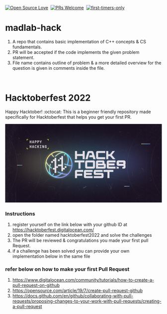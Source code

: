 [![Open Source Love](https://badges.frapsoft.com/os/v1/open-source.svg?v=102)](https://hacktoberfest.netlify.com/)&nbsp;
[![PRs Welcome](https://img.shields.io/badge/PRs-welcome-brightgreen.svg?style=flat-square)](https://github.com/Open-Source-Contributors-JSS/Hacktoberfest2019)&nbsp;
[![first-timers-only](https://img.shields.io/badge/first--timers--only-friendly-blue.svg?style=flat-square)](https://hacktoberfest.netlify.com/)&nbsp;

# madlab-hack

1. A repo that contains basic implementation of C++ concepts & CS fundamentals.
2. PR will be accepted if the code implements the given problem statement.
3. File name contains outline of problem & a more detailed overview for the question is given in comments inside the file.

<p>&nbsp;</p>

# Hacktoberfest 2022 

Happy Hacktober! :octocat: This is a beginner friendly repository made specifically for Hacktoberfest that helps you get your first PR.

![1](https://github.com/phoenix-aditya/madlab-hack/blob/master/assets/hacktoberfest-banner2022.jpeg)

### Instructions
1. register yourself on the link below with your github ID at https://hacktoberfest.digitalocean.com/
2. open the folder named hacktoberfest2022 and solve the challenges
3. The PR will be reviewed & congratulations you made your first pull Request.
3. if a challenge has been solved you can provide your own implementation below in the same file

### refer below on how to make your first Pull Request
1. https://www.digitalocean.com/community/tutorials/how-to-create-a-pull-request-on-github
2. https://opensource.com/article/19/7/create-pull-request-github
3. https://docs.github.com/en/github/collaborating-with-pull-requests/proposing-changes-to-your-work-with-pull-requests/creating-a-pull-request









